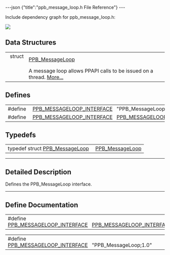 ---json {"title":"ppb\_message\_loop.h File Reference"} ---

Include dependency graph for ppb\_message\_loop.h:

![](/docs/native-client/pepper_dev/c/ppb__message__loop_8h__incl.png)

Data Structures
---------------

<table><tbody><tr class="odd"><td style="text-align: right;">struct  </td><td><a href="/docs/native-client/pepper_dev/c/struct_p_p_b___message_loop__1__0/" class="el">PPB_MessageLoop</a></td></tr><tr class="even"><td style="text-align: right;"> </td><td>A message loop allows PPAPI calls to be issued on a thread. <a href="/docs/native-client/pepper_dev/c/struct_p_p_b___message_loop__1__0#details">More...</a><br />
</td></tr></tbody></table>

Defines
-------

<table><tbody><tr class="odd"><td style="text-align: right;">#define </td><td><a href="/docs/native-client/pepper_dev/c/ppb__message__loop_8h#a9b1fcf10002ff75d323617f920de4468" class="el">PPB_MESSAGELOOP_INTERFACE</a>   "PPB_MessageLoop;1.0"</td></tr><tr class="even"><td style="text-align: right;">#define </td><td><a href="/docs/native-client/pepper_dev/c/ppb__message__loop_8h#ae810c1f641977db5a6497704d7b0f4b0" class="el">PPB_MESSAGELOOP_INTERFACE</a>   <a href="/docs/native-client/pepper_dev/c/ppb__message__loop_8h#a9b1fcf10002ff75d323617f920de4468" class="el">PPB_MESSAGELOOP_INTERFACE</a></td></tr></tbody></table>

Typedefs
--------

<table><tbody><tr class="odd"><td style="text-align: right;">typedef struct <a href="/docs/native-client/pepper_dev/c/struct_p_p_b___message_loop__1__0/" class="el">PPB_MessageLoop</a> </td><td><a href="/docs/native-client/pepper_dev/c/group___interfaces#gae3eb3482b0fb57fb6a4eb05c07908788" class="el">PPB_MessageLoop</a></td></tr></tbody></table>

------------------------------------------------------------------------

<span id="details" class="anchor" style="margin: 0;"></span>

Detailed Description
--------------------

Defines the PPB\_MessageLoop interface.

------------------------------------------------------------------------

Define Documentation
--------------------

<span id="ae810c1f641977db5a6497704d7b0f4b0" class="anchor" style="margin: 0;"></span>

<table><tbody><tr class="odd"><td>#define <a href="/docs/native-client/pepper_dev/c/ppb__message__loop_8h#ae810c1f641977db5a6497704d7b0f4b0" class="el">PPB_MESSAGELOOP_INTERFACE</a>   <a href="/docs/native-client/pepper_dev/c/ppb__message__loop_8h#a9b1fcf10002ff75d323617f920de4468" class="el">PPB_MESSAGELOOP_INTERFACE</a></td></tr></tbody></table>

<span id="a9b1fcf10002ff75d323617f920de4468" class="anchor" style="margin: 0;"></span>

<table><tbody><tr class="odd"><td>#define <a href="/docs/native-client/pepper_dev/c/ppb__message__loop_8h#a9b1fcf10002ff75d323617f920de4468" class="el">PPB_MESSAGELOOP_INTERFACE</a>   "PPB_MessageLoop;1.0"</td></tr></tbody></table>
